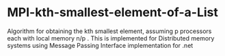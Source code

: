 MPI-kth-smallest-element-of-a-List
==================================

Algorithm for obtaining the kth smallest element, assuming p processors each with local memory n/p . This is implemented for Distributed memory systems using Message Passing Interface implementation for .net
